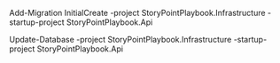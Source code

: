 Add-Migration InitialCreate -project StoryPointPlaybook.Infrastructure -startup-project StoryPointPlaybook.Api

Update-Database -project StoryPointPlaybook.Infrastructure -startup-project StoryPointPlaybook.Api